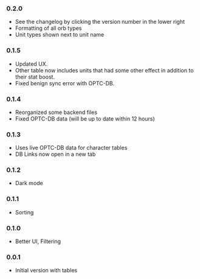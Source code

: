 ### 0.2.0
* See the changelog by clicking the version number in the lower right
* Formatting of all orb types
* Unit types shown next to unit name

### 0.1.5
* Updated UX.
* Other table now includes units that had some other effect in addition to their stat boost.
* Fixed benign sync error with OPTC-DB.

### 0.1.4
* Reorganized some backend files
* Fixed OPTC-DB data (will be up to date within 12 hours)

### 0.1.3
* Uses live OPTC-DB data for character tables
* DB Links now open in a new tab

### 0.1.2
* Dark mode

### 0.1.1
* Sorting

### 0.1.0
* Better UI, Filtering

### 0.0.1
* Initial version with tables
